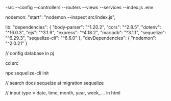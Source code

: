 -src
--config
--controllers
--routers
--views
--services
--index.js
.env

nodemon:
"start": "nodemon --inspect src/index.js",

lib:
"dependencies": {
  "body-parser": "^1.20.2",
  "cors": "^2.8.5",
  "dotenv": "^16.0.3",
  "ejs": "^3.1.9",
  "express": "^4.18.2",
  "mariadb": "^3.1.1",
  "sequelize": "^6.29.3",
  "sequelize-cli": "^6.6.0"
},
"devDependencies": {
  "nodemon": "^2.0.21"
}


// config database in pj

cd src

npx sequelize-cli init

// search docs sequelze at migration sequelize

// input type = date, time, month, year, week,.... in html